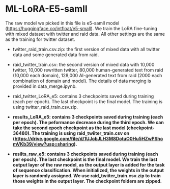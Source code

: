 # ML-LoRA-E5-samll

The raw model we picked in this file is e5-samll model (https://huggingface.co/intfloat/e5-small). We train the LoRA fine-tuning with mixed dataset with twitter and raid data. All other settings are the same as the training for twitter dataset.

- twitter_raid_train.csv.zip: the first version of mixed data with all twitter data and some generated data from raid.

- raid_twitter_train.csv: the second version of mixed data with 10,000 twitter, 10,000 rewritten twitter, 80,000 human-generated text from raid (10,000 each domain), 128,000 AI-generated text from raid (2000 each combination of domain and model).  The details of data merging is provided in data_merge.ipynb.

- raid_twitter_LoRA_e5: contains 3 checkpoints saved during training (each per epoch). The last checkpoint is the final model. The training is using twitter_raid_train.csv.zip.

- **results_LoRA_e5: contains 3 checkpoints saved during training (each per epoch). The peformance decrease during the third epoch. We can take the second epoch checkpoint as the last model (checkpoint-36480). The training is using raid_twiiter_train.csv on (https://drive.google.com/file/d/1UJobJLH3M8DotuO0Hu5HZwPShomVKb39/view?usp=sharing).**

- **resilts_raw_e5: contains 3 checkpoints saved during training (each per epoch). The last checkpoint is the final model. We train the last output layer of the raw model, as the output layer is added for the task of sequence classification. When initialized, the weights in the output layer is randomly assigned. We use raid_twiiter_train.csv.zip to train those weights in the output layer. The checkpoint folders are zipped.**
